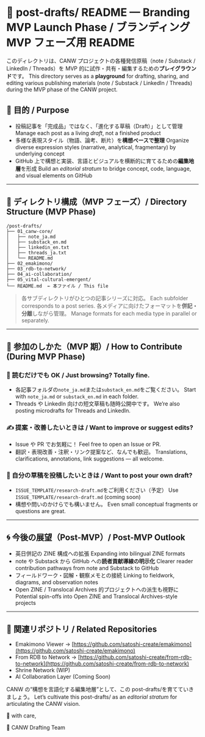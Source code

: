 # 📝 post-drafts/ README — Branding MVP Launch Phase / ブランディング MVP フェーズ用 README

このディレクトリは、CANW プロジェクトの各種発信原稿（note / Substack / LinkedIn / Threads）を MVP 的に試作・共有・編集するための**プレイグラウンド**です。
This directory serves as a **playground** for drafting, sharing, and editing various publishing materials (note / Substack / LinkedIn / Threads) during the MVP phase of the CANW project.

## 🎯 目的 / Purpose

- 投稿記事を「完成品」ではなく、「進化する草稿（Draft）」として管理
  Manage each post as a living _draft_, not a finished product
- 多様な表現スタイル（物語、論考、断片）を**構想ベースで整理**
  Organize diverse expression styles (narrative, analytical, fragmentary) by underlying concept
- GitHub 上で構想と実装、言語とビジュアルを横断的に育てるための**編集地層**を形成
  Build an _editorial stratum_ to bridge concept, code, language, and visual elements on GitHub

---

## 📂 ディレクトリ構成（MVP フェーズ）/ Directory Structure (MVP Phase)

```
/post-drafts/
├── 01_canw-core/
│   ├── note_ja.md
│   ├── substack_en.md
│   ├── linkedin_en.txt
│   ├── threads_ja.txt
│   └── README.md
├── 02_emakimono/
├── 03_rdb-to-network/
├── 04_ai-collaboration/
├── 05_vital-cultural-emergent/
└── README.md  ← 本ファイル / This file
```

> 各サブディレクトリがひとつの記事シリーズに対応。
> Each subfolder corresponds to a post series.
> 各メディアに向けたフォーマットを**併記・分離**しながら管理。
> Manage formats for each media type in parallel or separately.

---

## 🤝 参加のしかた（MVP 期）/ How to Contribute (During MVP Phase)

### 👀 読むだけでも OK / Just browsing? Totally fine.

- 各記事フォルダの`note_ja.md`または`substack_en.md`をご覧ください。
  Start with `note_ja.md` or `substack_en.md` in each folder.
- Threads や LinkedIn 向けの短文草稿も随時公開中です。
  We’re also posting microdrafts for Threads and LinkedIn.

### ✍ 提案・改善したいときは / Want to improve or suggest edits?

- Issue や PR でお気軽に！
  Feel free to open an Issue or PR.
- 翻訳・表現改善・注釈・リンク提案など、なんでも歓迎。
  Translations, clarifications, annotations, link suggestions — all welcome.

### 📜 自分の草稿を投稿したいときは / Want to post your own draft?

- `ISSUE_TEMPLATE/research-draft.md`をご利用ください（予定）
  Use `ISSUE_TEMPLATE/research-draft.md` (coming soon)
- 構想や問いのかけらでも構いません。
  Even small conceptual fragments or questions are great.

---

## 🌀 今後の展望（Post-MVP）/ Post-MVP Outlook

- 英日併記の ZINE 構成への拡張
  Expanding into bilingual ZINE formats
- note や Substack から GitHub への**読者貢献導線の明示化**
  Clearer reader contribution pathways from note and Substack to GitHub
- フィールドワーク・図解・観察メモとの接続
  Linking to fieldwork, diagrams, and observation notes
- Open ZINE / Translocal Archives 的プロジェクトへの派生も視野に
  Potential spin-offs into Open ZINE and Translocal Archives-style projects

---

## 🧵 関連リポジトリ / Related Repositories

- Emakimono Viewer → [https://github.com/satoshi-create/emakimono](https://github.com/satoshi-create/emakimono)
- From RDB to Network → [https://github.com/satoshi-create/from-rdb-to-network](https://github.com/satoshi-create/from-rdb-to-network)
- Shrine Network (WIP)
- AI Collaboration Layer (Coming Soon)

CANW の“構想を言語化する編集地層”として、この post-drafts/を育てていきましょう。
Let’s cultivate this post-drafts/ as an _editorial stratum_ for articulating the CANW vision.

🌱 with care,

🧪 CANW Drafting Team
